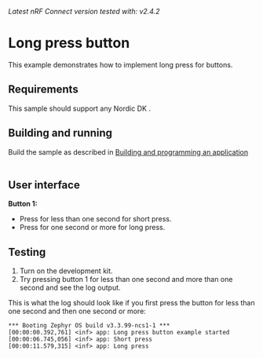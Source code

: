 <i>Latest nRF Connect version tested with: v2.4.2</i>

# Long press button

This example demonstrates how to implement long press for buttons.

## Requirements
This sample should support any Nordic DK .

## Building and running

Build the sample as described in [Building and programming an application](https://developer.nordicsemi.com/nRF_Connect_SDK/doc/2.4.2/nrf/getting_started/programming.html)
<br>
<br>

## User interface
<b>Button 1:</b><br>
- Press for less than one second for short press.
- Press for one second or more for long press.

## Testing
1. Turn on the development kit.
2. Try pressing button 1 for less than one second and more than one second and see the log output.

This is what the log should look like if you first press the button for less than one second and then one second or more:
```
*** Booting Zephyr OS build v3.3.99-ncs1-1 ***
[00:00:00.392,761] <inf> app: Long press button example started
[00:00:06.745,056] <inf> app: Short press
[00:00:11.579,315] <inf> app: Long press
```